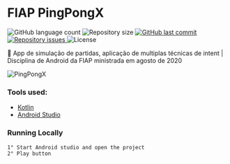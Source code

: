# FIAP PingPongX
<p align="left">
  <img alt="GitHub language count" src="https://img.shields.io/github/languages/count/Relirk/fiap-android-pingpongx">

  <img alt="Repository size" src="https://img.shields.io/github/repo-size/Relirk/fiap-android-pingpongx">
  
  <a href="https://github.com/Relirk/fiap-android-pingpongx/commits/master">
    <img alt="GitHub last commit" src="https://img.shields.io/github/last-commit/Relirk/fiap-android-pingpongx">
  </a>

  <a href="https://github.com/Relirk/fiap-android-pingpongx/issues">
    <img alt="Repository issues" src="https://img.shields.io/github/issues/Relirk/fiap-android-pingpongx">
  </a>

  <img alt="License" src="https://img.shields.io/badge/license-MIT-brightgreen">
</p>

:iphone: App de simulação de partidas, aplicação de multiplas técnicas de intent | Disciplina de Android da FIAP ministrada em agosto de 2020

![PingPongX](https://firebasestorage.googleapis.com/v0/b/portifoil-bcd7d.appspot.com/o/projects-screens%2Frelirk_android_pingpongx.png?alt=media&token=13bee613-9043-494a-9f3a-f1680b2f2ce3)

### Tools used:
- [Kotlin](https://kotlinlang.org/)
- [Android Studio](https://developer.android.com/studio/?gclid=Cj0KCQjws536BRDTARIsANeUZ59QJKVEHKIAOZkNrhbB_Z-bMAwKdwoOUN8jueJvgrnNgWFaMTU2pKEaAqo7EALw_wcB&gclsrc=aw.ds)

### Running Locally
```sh
1° Start Android studio and open the project
2° Play button
```
